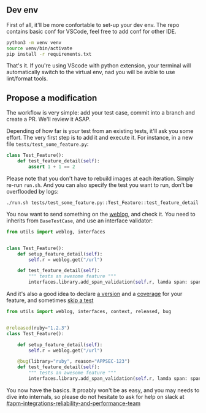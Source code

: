 ## Dev env

First of all, it'll be more confortable to set-up your dev env. The repo contains basic conf for VSCode, feel free to add conf for other IDE.

```bash
python3 -m venv venv
source venv/bin/activate
pip install -r requirements.txt
```

That's it. If you're using VScode with python extension, your terminal will automatically switch to the virtual env, nad you will be avble to use lint/format tools.

## Propose a modification

The workflow is very simple: add your test case, commit into a branch and create a PR. We'll review it ASAP.

Depending of how far is your test from an existing tests, it'll ask you some effort. The very first step is to add it and execute it. For instance, in a new file `tests/test_some_feature.py`:

```python
class Test_Feature():
    def test_feature_detail(self):
        assert 1 + 1 == 2
```

Please note that you don't have to rebuild images at each iteration. Simply re-run `run.sh`. And you can also specify the test you want to run, don't be overflooded by logs: 

```
./run.sh tests/test_some_feature.py::Test_Feature::test_feature_detail
```

You now want to send something on the [weblog](../edit/weblog.md), and check it. You need to inherits from `BaseTestCase`, and use an interface validator:

```python
from utils import weblog, interfaces


class Test_Feature():
    def setup_feature_detail(self):
        self.r = weblog.get("/url")

    def test_feature_detail(self):
        """ tests an awesome feature """
        interfaces.library.add_span_validation(self.r, lamda span: span["meta"]["http.method"] == "GET")
```

And it's also a good idea to declare [a version](./declare-versions.md) and a [coverage](./coverage.md) for your feature, and sometimes [skip a test](./features.md)

```python
from utils import weblog, interfaces, context, released, bug


@released(ruby="1.2.3")
class Test_Feature():

    def setup_feature_detail(self):
        self.r = weblog.get("/url")

    @bug(library="ruby", reason="APPSEC-123")
    def test_feature_detail(self):
        """ tests an awesome feature """
        interfaces.library.add_span_validation(self.r, lamda span: span["meta"]["http.method"] == "GET")
```

You now have the basics. It proably won't be as easy, and you may needs to dive into internals, so please do not hesitate to ask for help on slack at [#apm-integrations-reliability-and-performance-team](https://dd.slack.com/archives/C01CGB22DC2)
